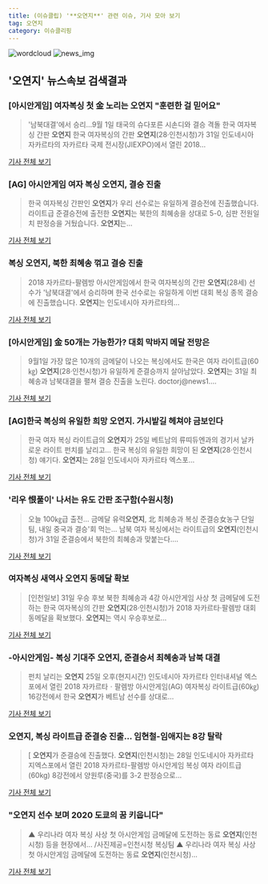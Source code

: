 ```yaml
---
title: (이슈클립) '**오연지**' 관련 이슈, 기사 모아 보기
tag: 오연지
category: 이슈클리핑
---
```

![wordcloud](https://s3.ap-northeast-2.amazonaws.com/lyrics101-wordcloud/2018-08-31-1535714167.png)
![news_img](https://user-images.githubusercontent.com/42597476/44507050-1206f400-a6e4-11e8-8d98-7ffbfebb353f.png)
## **'**오연지**'** 뉴스속보 검색결과
### [아시안게임] 여자복싱 첫 金 노리는 **오연지** "훈련한 걸 믿어요"

>'남북대결'에서 승리…9월 1일 태국의 슈다포른 시손디와 결승 격돌 한국 여자복싱 간판 **오연지** 한국 여자복싱의 간판 **오연지**(28·인천시청)가 31일 인도네시아 자카르타의 자카르타 국제 전시장(JIEXPO)에서 열린 2018...

<a href="http://app.yonhapnews.co.kr/YNA/Basic/SNS/r.aspx?c=AKR20180831176500007&did=1195m" target="_blank">기사 전체 보기</a>

### [AG] 아시안게임 여자 복싱 **오연지**, 결승 진출

>한국 여자복싱 간판인 **오연지**가 우리 선수로는 유일하게 결승전에 진출했습니다. 라이트급 준결승전에 출전한 **오연지**는 북한의 최혜송을 상대로 5-0, 심판 전원일치 판정승을 거뒀습니다. **오연지**는...

<a href="http://imnews.imbc.com/news/2018/sports/article/4796738_22674.html" target="_blank">기사 전체 보기</a>

### 복싱 **오연지**, 북한 최혜송 꺾고 결승 진출

>2018 자카르타-팔렘방 아시안게임에서 한국 여자복싱의 간판 **오연지**(28세) 선수가 '남북대결'에서 승리하며 한국 선수로는 유일하게 이번 대회 복싱 종목 결승에 진출했습니다. **오연지**는 인도네시아 자카르타의...

<a href="https://news.sbs.co.kr/news/endPage.do?news_id=N1004915623&plink=ORI&cooper=NAVER" target="_blank">기사 전체 보기</a>

### [아시안게임] 金 50개는 가능한가? 대회 막바지 메달 전망은

>9월1일 가장 많은 10개의 금메달이 나오는 복싱에서도 한국은 여자 라이트급(60㎏) **오연지**(28·인천시청)가 유일하게 준결승까지 살아남았다. **오연지**는 31일 최혜송과 남북대결을 펼쳐 결승 진출을 노린다. doctorj@news1....

<a href="http://news1.kr/articles/?3413742" target="_blank">기사 전체 보기</a>

### [AG]한국 복싱의 유일한 희망 **오연지**. 가시밭길 헤쳐야 금보인다

>한국 여자 복싱 라이트급의 **오연지**가 25일 베트남의 류띠듀엔과의 경기서 날카로운 라이트 펀치를 날리고... 한국 복싱의 유일한 희망이 된 **오연지**(28·인천시청) 얘기다. **오연지**는 28일 인도네시아 자카르타 엑스포...

<a href="http://sports.chosun.com/news/ntype.htm?id=201808310100287290021847&servicedate=20180830" target="_blank">기사 전체 보기</a>

### '리우 恨풀이' 나서는 유도 간판 조구함(수원시청)

>오늘 100㎏급 출전… 금메달 유력**오연지**, 北 최혜송과 복싱 준결승女농구 단일팀, 내일 중국과 결승'회 먹는... 남북 여자 복싱에서는 라이트급의 **오연지**(인천시청)가 31일 준결승에서 북한의 최혜송과 맞붙는다....

<a href="http://www.kyeongin.com/main/view.php?key=20180830010010114" target="_blank">기사 전체 보기</a>

### 여자복싱 새역사 **오연지** 동메달 확보

>[인천일보] 31일 우승 후보 북한 최혜송과 4강 아시안게임 사상 첫 금메달에 도전하는 한국 여자복싱의 간판 **오연지**(28·인천시청)가 2018 자카르타·팔렘방 대회 동메달을 확보했다. **오연지**는 역시 우승후보로...

<a href="http://www.incheonilbo.com/news/articleView.html?idxno=902669" target="_blank">기사 전체 보기</a>

### -아시안게임- 복싱 기대주 **오연지**, 준결승서 최혜송과 남북 대결

>펀치 날리는 **오연지** 25일 오후(현지시간) 인도네시아 자카르타 인터내셔널 엑스포에서 열린 2018 자카르타ㆍ팔렘방 아시안게임(AG) 여자복싱 라이트급(60㎏) 16강전에서 한국 **오연지**가 베트남 선수를 상대로...

<a href="http://app.yonhapnews.co.kr/YNA/Basic/SNS/r.aspx?c=AKR20180828182100007&did=1195m" target="_blank">기사 전체 보기</a>

### **오연지**, 복싱 라이트급 준결승 진출… 임현철-임애지는 8강 탈락

>[ **오연지**가 준결승에 진출했다. **오연지**(인천시청)는 28일 인도네시아 자카르타 지엑스포에서 열린 2018 자카르타-팔렘방 아시안게임 복싱 여자 라이트급(60kg) 8강전에서 양원루(중국)를 3-2 판정승으로...

<a href="http://www.mydaily.co.kr/new_yk/html/read.php?newsid=201808282321823646&ext=na" target="_blank">기사 전체 보기</a>

### "**오연지** 선수 보며 2020 도쿄의 꿈 키웁니다"

>▲ 우리나라 여자 복싱 사상 첫 아시안게임 금메달에 도전하는 동료 **오연지**(인천시청) 등을 현장에서... /사진제공=인천시청 복싱팀 ▲ 우리나라 여자 복싱 사상 첫 아시안게임 금메달에 도전하는 동료 **오연지**(인천시청)...

<a href="http://www.incheonilbo.com/news/articleView.html?idxno=902499" target="_blank">기사 전체 보기</a>


